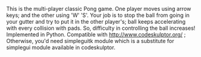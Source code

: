 This is the multi-player classic Pong game. One player moves using arrow keys; and the other using 'W' 'S'. Your job is to stop the ball from going in your gutter and try to put it in the other player's; ball keeps accelerating with every collision with pads. So, difficulty in controlling the ball increases!
Implemented in Python. Compatible with http://www.codeskulptor.org/ ; Otherwise, you'd need simpleguitk module which is a substitute for simplegui module available in codeskulptor.

